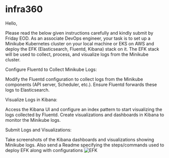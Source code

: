 # infra360

Hello,

Please read the below given instructions carefully and kindly submit by Friday EOD.
As an associate DevOps engineer, your task is to set up a Minikube Kubernetes cluster on your local machine or EKS on AWS and deploy the EFK (Elasticsearch, Fluentd, Kibana) stack on it. The EFK stack will be used to collect, process, and visualize logs from the Minikube cluster.

Configure Fluentd to Collect Minikube Logs:

Modify the Fluentd configuration to collect logs from the Minikube components (API server, Scheduler, etc.).
Ensure Fluentd forwards these logs to Elasticsearch.

Visualize Logs in Kibana:

Access the Kibana UI and configure an index pattern to start visualizing the logs collected by Fluentd.
Create visualizations and dashboards in Kibana to monitor the Minikube logs.

Submit Logs and Visualizations:

Take screenshots of the Kibana dashboards and visualizations showing Minikube logs.
Also send a Readme specifying the steps/commands used to deploy EFK along with configurations
![EFK](https://github.com/user-attachments/assets/cd1fb063-5075-4423-8023-fb900647ee61)

